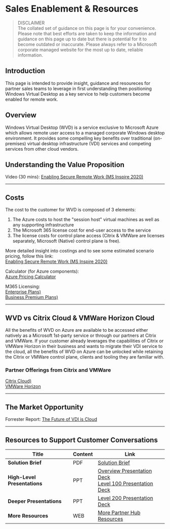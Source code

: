 # Sales Enablement & Resources

> DISCLAIMER  
> The collated set of guidance on this page is for your convenience. Please note that best efforts are taken
> to keep the information and guidance on this page up to date but there is potential for it to become outdated 
> or inaccurate. Please always refer to a Microsoft corporate managed website for the most up to date, reliable information.

## Introduction
This page is intended to provide insight, guidance and resoureces for partner sales teams to leverage in first understanding then positioning Windows Virtual Desktop as a key service to help customers become enabled for remote work.  

## Overview
Windows Virtual Desktop (WVD) is a service exclusive to Microsoft Azure which allows remote user access to a managed corporate Windows desktop environment. It provides some compelling key benefits over traditional (on-premises) virtual desktop infrastructure (VDI) services and competing services from other cloud vendors.  

## Understanding the Value Proposition
Video (30 mins): [Enabling Secure Remote Work (MS Inspire 2020)](https://myinspire.microsoft.com/sessions/371d3fb4-026c-4d7c-a1db-8d8bac2ee98a?source=sessions)

***

## Costs
The cost to the customer for WVD is composed of 3 elements:
1. The Azure costs to host the "session host" virtual machines as well as any supporting infrastructure
2. The Microsoft 365 license cost for end-user access to the service
3. The license costs for control plane access (Citrix & VMWare are licenses separately, Microsoft (Native) control plane is free).

More detailed insight into costings and to see some estimated scenario pricing, follow this link:  
[Enabling Secure Remote Work (MS Inspire 2020)](https://azure.microsoft.com/en-us/pricing/details/virtual-desktop/)  

Calculator (for Azure components):  
[Azure Pricing Calculator](https://azure.microsoft.com/en-us/pricing/calculator/?service=virtual-desktop)  

M365 Licensing:  
[Enterprise Plans)](https://www.microsoft.com/en-nz/microsoft-365/compare-microsoft-365-enterprise-plans)  
[Business Premium Plans)](https://www.microsoft.com/en-nz/microsoft-365/business#compareProductsRegion)  

***

## WVD vs Citrix Cloud & VMWare Horizon Cloud
All the benefits of WVD on Azure are available to be accessed either natively as a Microsoft 1st-party service or through our partners at Citrix and VMWare. If your customer already leverages the capabilities of Citrix or VMWare Horizon in their business and wants to migrate their VDI service to the cloud, all the benefits of WVD on Azure can be unlocked while retaining the Citrix or VMWare control plane, clients and tooling they are familiar with.

### Partner Offerings from Citrix and VMWare
[Citrix Cloud)](https://www.citrix.com/en-nz/global-partners/microsoft/azure.html)  
[VMWare Horizon](https://www.vmware.com/products/horizon-cloud-virtual-desktops.html)  

***



## The Market Opportunity
Forrester Report: [The Future of VDI is Cloud](https://azure.microsoft.com/en-gb/resources/the-future-of-vdi-is-cloud/)  
  
***

   
## Resources to Support Customer Conversations

|        Title          |  Content  |  Link                                                    |
| --------------------- | --------- |--------------------------------------------------------- |
| **Solution Brief**   |  PDF     | [Solution Brief](https://www.microsoft.com/azure/partners/resources/windows-virtual-desktop-solution-brief) |
| **High-Level Presentations**   |  PPT     | [Overview Presentation Deck](https://www.microsoft.com/azure/partners/resources/windows-virtual-desktop-deck)  <br/>  [Level 100 Presentation Deck](https://www.microsoft.com/azure/partners/resources/microsoft-windows-virtual-desktop-level-100-overview)  |
| **Deeper Presentations**   |  PPT     | [Level 200 Presentation Deck](https://www.microsoft.com/azure/partners/resources/windows-virtual-desktop-l200-presentation) | 
| **More Resources** | WEB | [More Partner Hub Resources](https://www.microsoft.com/azure/partners/resources?filters=migrate-existing-apps,windows-virtual-desktop) |

